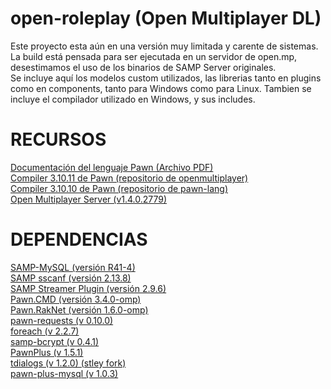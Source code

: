 # open-roleplay (Open Multiplayer DL)
Este proyecto esta aún en una versión muy limitada y carente de sistemas.
La build está pensada para ser ejecutada en un servidor de open.mp, desestimamos el uso de los binarios de SAMP Server originales.\
Se incluye aquí los modelos custom utilizados, las librerias tanto en plugins como en components, tanto para Windows como para Linux.
Tambien se incluye el compilador utilizado en Windows, y sus includes.

# RECURSOS
[Documentación del lenguaje Pawn (Archivo PDF)](https://github.com/pawn-lang/compiler/raw/master/doc/pawn-lang.pdf)\
[Compiler 3.10.11 de Pawn (repositorio de openmultiplayer)](https://github.com/openmultiplayer/compiler)\
[Compiler 3.10.10 de Pawn (repositorio de pawn-lang)](https://github.com/pawn-lang/compiler)\
[Open Multiplayer Server (v1.4.0.2779)](https://github.com/openmultiplayer/open.mp/releases/tag/v1.4.0.2779)
# DEPENDENCIAS
[SAMP-MySQL (versión R41-4)](https://github.com/pBlueG/SA-MP-MySQL)\
[SAMP sscanf (versión 2.13.8)](https://github.com/Y-Less/sscanf)\
[SAMP Streamer Plugin (versión 2.9.6)](https://github.com/samp-incognito/samp-streamer-plugin)\
[Pawn.CMD (versión 3.4.0-omp)](https://github.com/katursis/Pawn.CMD)\
[Pawn.RakNet (versión 1.6.0-omp)](https://github.com/katursis/Pawn.RakNet)\
[pawn-requests (v 0.10.0)](https://github.com/Southclaws/pawn-requests)\
[foreach (v 2.2.7)](https://github.com/Open-GTO/foreach)\
[samp-bcrypt (v 0.4.1)](https://github.com/Sreyas-Sreelal/samp-bcrypt)\
[PawnPlus (v 1.5.1)](https://github.com/IS4Code/PawnPlus)\
[tdialogs (v 1.2.0) (stley fork)](https://github.com/stley/tdialogs)\
[pawn-plus-mysql (v 1.0.3)](https://github.com/AGraber/pawn-plus-mysql)